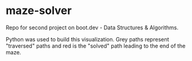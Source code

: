 # maze-solver

Repo for second project on boot.dev - Data Structures & Algorithms.

Python was used to build this visualization. Grey paths represent "traversed" paths and red is the "solved" path leading to the end of the maze.


